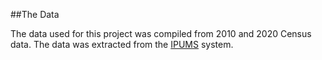 ##The Data

The data used for this project was compiled from 2010 and 2020 Census data. 
The data was extracted from the [IPUMS](http://www.ipums.org) system. 
